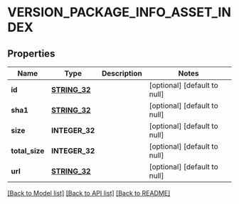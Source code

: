 # VERSION_PACKAGE_INFO_ASSET_INDEX

## Properties
Name | Type | Description | Notes
------------ | ------------- | ------------- | -------------
**id** | [**STRING_32**](STRING_32.md) |  | [optional] [default to null]
**sha1** | [**STRING_32**](STRING_32.md) |  | [optional] [default to null]
**size** | **INTEGER_32** |  | [optional] [default to null]
**total_size** | **INTEGER_32** |  | [optional] [default to null]
**url** | [**STRING_32**](STRING_32.md) |  | [optional] [default to null]

[[Back to Model list]](../README.md#documentation-for-models) [[Back to API list]](../README.md#documentation-for-api-endpoints) [[Back to README]](../README.md)


